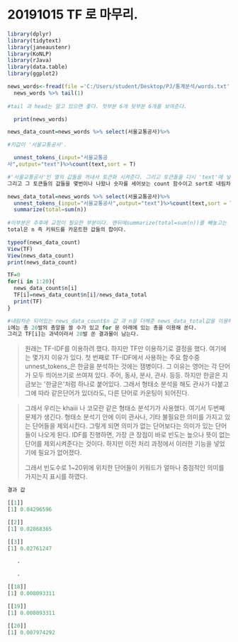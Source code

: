 # 20191015 TF 로 마무리.



```r
library(dplyr)
library(tidytext)
library(janeaustenr)
library(KoNLP)
library(rJava)
library(data.table)
library(ggplot2)

news_words<-fread(file ='C:/Users/student/Desktop/PJ/통계분석/words.txt',encoding ='UTF-8')
  news_words %>% tail(1)
  
#tail 과 head는 알고 있으면 좋다. 첫부분 6개 뒷부분 6개를 보여준다.

  print(news_words)

news_data_count=news_words %>% select(서울교통공사)%>%

#키값이 '서울교통공사'.

  unnest_tokens_(input="서울교통공
사",output="text")%>%count(text,sort = T)

#'서울교통공사'인 열의 값들을 꺼내서 토큰화 시켜준다. 그리고 토큰들을 다시 'text'에 넣어준다.
그리고 그 토큰들의 값들을 몇번이나 나왔나 숫자를 세어보는 count 함수이고 sort로 내림차순으로 출력을 해준다.

news_data_total=news_words %>% select(서울교통공사)%>%
  unnest_tokens_(input="서울교통공사",output="text")%>%count(text,sort = T)%>%
  summarize(total=sum(n))
  
#이부분은 추후에 교정이 필요한 부분이다. 맨뒤에summarize(total=sum(n))를 빼놓고는 나머지 부분들은 다 같은 코드이다. 
total은 n 즉 키워드를 카운트한 값들의 합이다. 

typeof(news_data_count)
View(TF)
View(news_data_count)
print(news_data_count)

TF=0
for(i in 1:20){
  news_data_count$n[i]
  TF[i]=news_data_count$n[i]/news_data_total
  print(TF)
} 

#내림차순 되어있는 news_data_count$n 값 과 n을 더해준 news_data_total값을 이용해서 TF(term frequency)를 구한다. 
i에는 총 20발의 총알을 쓸 수가 있고 for 문 아래에 있는 총을 이용해 쏜다. 
그리고 TF[i]는 과녁이라서 20발 쏜 결과물이 남는다.

```

> 원래는 TF-IDF를 이용하려 했다. 하지만 TF만 이용하기로 결정을 했다. 
여기에는 몇가지 이유가 있다. 첫 번째로 TF-IDF에서 사용하는 주요 함수중unnest_tokens_은 한글을 분석하는 것에는 잼병이다. 
그 이유는 영어는 각  단어가 모두 띄어쓰기로 쓰여져 있다. 주어, 동사, 분사, 관사. 등등. 
하지만 한글은 지금보는 '한글은'처럼 하나로 붙어있다. 그래서 형태소 분석을 해도 관사가 다붙고
그에 따라 같은단어가 있더라도, 다른 단어로 카운팅이 되어진다.

> 그래서  우리는 khaiii 나 코모란 같은 형태소 분석기가 사용했다. 
여기서 두번째 문제가 생긴다. 형태소 분석기 안에 이미 관사나, 기타 불필요한 의미를 가지고 있는 단어들을 제외시킨다. 
그렇게 되면 의미가 없는 단어보다는 의미가 있는 단어들이 나오게 된다. IDF를 진행하면, 
가장 큰 장점이 바로 빈도는 높으나 뜻이 없는 단어를 제외시켜준다는 것이다. 
하지만 이전 처리 과정에서 이러한 기능을 넣었기에 필요가 없어졌다.
>
> 그래서 빈도수로 1~20위에 위치한 단어들이 키워드가 얼마나 중점적인  의미를 가지는지 표시를 하였다.



```r
결과 값

[[1]]
[1] 0.04296596

[[2]]
[1] 0.02868365

[[3]]
[1] 0.02761247

​	.

​	.

[[18]]
[1] 0.008093311

[[19]]
[1] 0.008093311

[[20]]
[1] 0.007974292
```



